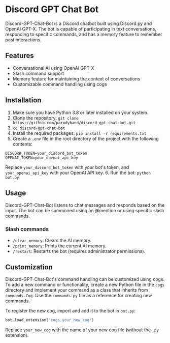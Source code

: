 # Discord GPT Chat Bot

Discord-GPT-Chat-Bot is a Discord chatbot built using Discord.py and OpenAI GPT-X. The bot is capable of participating in text conversations, responding to specific commands, and has a memory feature to remember past interactions.

## Features
- Conversational AI using OpenAI GPT-X
- Slash command support
- Memory feature for maintaining the context of conversations
- Customizable command handling using cogs

## Installation
1. Make sure you have Python 3.8 or later installed on your system.
2. Clone the repository: `git clone https://github.com/parodyband/discord-gpt-chat-bot.git`
3. `cd discord-gpt-chat-bot`
4. Install the required packages: `pip install -r requirements.txt`
5. Create a `.env` file in the root directory of the project with the following contents:
```
DISCORD_TOKEN=your_discord_bot_token
OPENAI_TOKEN=your_openai_api_key
```
Replace `your_discord_bot_token` with your bot's token, and `your_openai_api_key` with your OpenAI API key.
6. Run the bot: `python bot.py`

## Usage
Discord-GPT-Chat-Bot listens to chat messages and responds based on the input. The bot can be summoned using an @mention or using specific slash commands.

### Slash commands
- `/clear_memory`: Clears the AI memory.
- `/print_memory`: Prints the current AI memory.
- `/restart`: Restarts the bot (requires administrator permissions).

## Customization
Discord-GPT-Chat-Bot's command handling can be customized using cogs. To add a new command or functionality, create a new Python file in the `cogs` directory and implement your command as a class that inherits from `commands.Cog`. Use the `commands.py` file as a reference for creating new commands.

To register the new cog, import and add it to the bot in `bot.py`:
```python
bot.load_extension("cogs.your_new_cog")
```
Replace `your_new_cog` with the name of your new cog file (without the `.py` extension).
